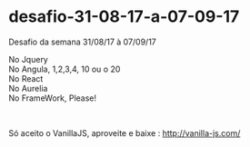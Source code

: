 # desafio-31-08-17-a-07-09-17
Desafio da semana 31/08/17 à 07/09/17

No Jquery <br>
No Angula, 1,2,3,4, 10 ou o 20 <br>
No React <br>
No Aurelia <br>
No FrameWork, Please! <br>

<br>

Só aceito o VanillaJS, aproveite e baixe : http://vanilla-js.com/
